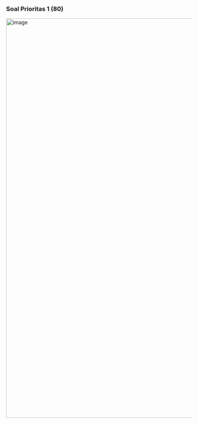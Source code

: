 ### Soal Prioritas 1 (80)
<img width="1081" alt="image" src="https://user-images.githubusercontent.com/70261732/221183684-1137f0d7-b2fc-4231-bd8d-c3e22d2096fd.png">
